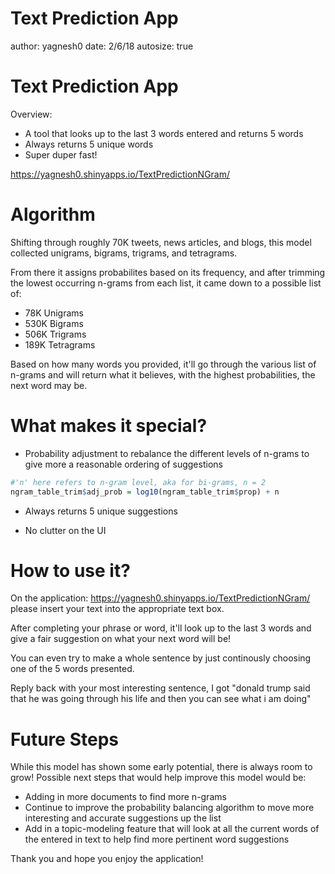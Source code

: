 Text Prediction App
========================================================
author: yagnesh0
date: 2/6/18
autosize: true

Text Prediction App
========================================================

Overview:
- A tool that looks up to the last 3 words entered and returns 5 words
- Always returns 5 unique words
- Super duper fast!

https://yagnesh0.shinyapps.io/TextPredictionNGram/

Algorithm
========================================================
Shifting through roughly 70K tweets, news articles, and blogs, this model collected
unigrams, bigrams, trigrams, and tetragrams.

From there it assigns probabilites based on its frequency, and after trimming the lowest
occurring n-grams from each list, it came down to a possible list of:
- 78K Unigrams
- 530K Bigrams
- 506K Trigrams
- 189K Tetragrams

Based on how many words you provided, it'll go through the various list of n-grams and will return what it believes, with the highest probabilities, the next word may be.


What makes it special?
========================================================
- Probability adjustment to rebalance the different levels of n-grams to give more a reasonable ordering of suggestions


```r
#'n' here refers to n-gram level, aka for bi-grams, n = 2
ngram_table_trim$adj_prob = log10(ngram_table_trim$prop) + n
```


- Always returns 5 unique suggestions

- No clutter on the UI


How to use it?
========================================================
On the application: https://yagnesh0.shinyapps.io/TextPredictionNGram/ please insert
your text into the appropriate text box.

After completing your phrase or word, it'll look up to the last 3 words and give a fair
suggestion on what your next word will be!

You can even try to make a whole sentence by just continously choosing one of the 5 words presented.

Reply back with your most interesting sentence, I got "donald trump said that he was going through his life and then you can see what i am doing"

Future Steps
========================================================
While this model has shown some early potential, there is always room to grow!
Possible next steps that would help improve this model would be:
- Adding in more documents to find more n-grams
- Continue to improve the probability balancing algorithm to move more interesting and accurate suggestions up the list
- Add in a topic-modeling feature that will look at all the current words of the entered in text to help find more pertinent word suggestions

Thank you and hope you enjoy the application!
